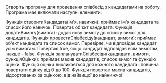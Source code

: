 Створіть програму для проведення співбесід з кандидатами на роботу. Програма має включати наступні елементи:

Функція створитиКандидата(ім'я, навички): приймає ім'я кандидата та список його навичок. Повертає об'єкт кандидата.
Функція додатиВимогу(вимога): додає нову вимогу до списку вимог для кандидатів.
Функція провестиСпівбесіду(кандидат, вимоги): приймає об'єкт кандидата та список вимог. Перевіряє, чи відповідає кандидат усім вимогам. Повертає true, якщо кандидат відповідає всім вимогам, інакше - false.
Функція заплануватиСпівбесіди(кандидати, вимоги, функціяОцінки): приймає масив кандидатів, список вимог та функцію оцінки. Функція оцінки викликається для кожного кандидата і повинна повертати оцінку від 0 до 100. Функція повертає масив кандидатів, відсортованих за оцінкою, від найвищої до найнижчої